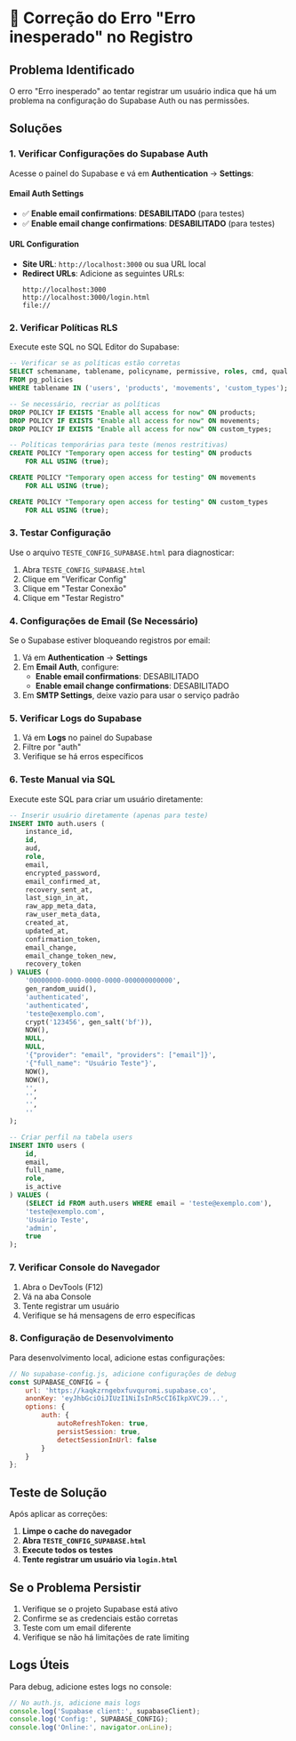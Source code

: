 # 🔧 Correção do Erro "Erro inesperado" no Registro

## Problema Identificado

O erro "Erro inesperado" ao tentar registrar um usuário indica que há um problema na configuração do Supabase Auth ou nas permissões.

## Soluções

### 1. Verificar Configurações do Supabase Auth

Acesse o painel do Supabase e vá em **Authentication** → **Settings**:

#### Email Auth Settings
- ✅ **Enable email confirmations**: **DESABILITADO** (para testes)
- ✅ **Enable email change confirmations**: **DESABILITADO** (para testes)

#### URL Configuration
- **Site URL**: `http://localhost:3000` ou sua URL local
- **Redirect URLs**: Adicione as seguintes URLs:
  ```
  http://localhost:3000
  http://localhost:3000/login.html
  file://
  ```

### 2. Verificar Políticas RLS

Execute este SQL no SQL Editor do Supabase:

```sql
-- Verificar se as políticas estão corretas
SELECT schemaname, tablename, policyname, permissive, roles, cmd, qual 
FROM pg_policies 
WHERE tablename IN ('users', 'products', 'movements', 'custom_types');

-- Se necessário, recriar as políticas
DROP POLICY IF EXISTS "Enable all access for now" ON products;
DROP POLICY IF EXISTS "Enable all access for now" ON movements;
DROP POLICY IF EXISTS "Enable all access for now" ON custom_types;

-- Políticas temporárias para teste (menos restritivas)
CREATE POLICY "Temporary open access for testing" ON products
    FOR ALL USING (true);

CREATE POLICY "Temporary open access for testing" ON movements
    FOR ALL USING (true);

CREATE POLICY "Temporary open access for testing" ON custom_types
    FOR ALL USING (true);
```

### 3. Testar Configuração

Use o arquivo `TESTE_CONFIG_SUPABASE.html` para diagnosticar:

1. Abra `TESTE_CONFIG_SUPABASE.html`
2. Clique em "Verificar Config"
3. Clique em "Testar Conexão"
4. Clique em "Testar Registro"

### 4. Configurações de Email (Se Necessário)

Se o Supabase estiver bloqueando registros por email:

1. Vá em **Authentication** → **Settings**
2. Em **Email Auth**, configure:
   - **Enable email confirmations**: DESABILITADO
   - **Enable email change confirmations**: DESABILITADO
3. Em **SMTP Settings**, deixe vazio para usar o serviço padrão

### 5. Verificar Logs do Supabase

1. Vá em **Logs** no painel do Supabase
2. Filtre por "auth"
3. Verifique se há erros específicos

### 6. Teste Manual via SQL

Execute este SQL para criar um usuário diretamente:

```sql
-- Inserir usuário diretamente (apenas para teste)
INSERT INTO auth.users (
    instance_id,
    id,
    aud,
    role,
    email,
    encrypted_password,
    email_confirmed_at,
    recovery_sent_at,
    last_sign_in_at,
    raw_app_meta_data,
    raw_user_meta_data,
    created_at,
    updated_at,
    confirmation_token,
    email_change,
    email_change_token_new,
    recovery_token
) VALUES (
    '00000000-0000-0000-0000-000000000000',
    gen_random_uuid(),
    'authenticated',
    'authenticated',
    'teste@exemplo.com',
    crypt('123456', gen_salt('bf')),
    NOW(),
    NULL,
    NULL,
    '{"provider": "email", "providers": ["email"]}',
    '{"full_name": "Usuário Teste"}',
    NOW(),
    NOW(),
    '',
    '',
    '',
    ''
);

-- Criar perfil na tabela users
INSERT INTO users (
    id,
    email,
    full_name,
    role,
    is_active
) VALUES (
    (SELECT id FROM auth.users WHERE email = 'teste@exemplo.com'),
    'teste@exemplo.com',
    'Usuário Teste',
    'admin',
    true
);
```

### 7. Verificar Console do Navegador

1. Abra o DevTools (F12)
2. Vá na aba Console
3. Tente registrar um usuário
4. Verifique se há mensagens de erro específicas

### 8. Configuração de Desenvolvimento

Para desenvolvimento local, adicione estas configurações:

```javascript
// No supabase-config.js, adicione configurações de debug
const SUPABASE_CONFIG = {
    url: 'https://kaqkzrngebxfuvquromi.supabase.co',
    anonKey: 'eyJhbGciOiJIUzI1NiIsInR5cCI6IkpXVCJ9...',
    options: {
        auth: {
            autoRefreshToken: true,
            persistSession: true,
            detectSessionInUrl: false
        }
    }
};
```

## Teste de Solução

Após aplicar as correções:

1. **Limpe o cache do navegador**
2. **Abra `TESTE_CONFIG_SUPABASE.html`**
3. **Execute todos os testes**
4. **Tente registrar um usuário via `login.html`**

## Se o Problema Persistir

1. Verifique se o projeto Supabase está ativo
2. Confirme se as credenciais estão corretas
3. Teste com um email diferente
4. Verifique se não há limitações de rate limiting

## Logs Úteis

Para debug, adicione estes logs no console:

```javascript
// No auth.js, adicione mais logs
console.log('Supabase client:', supabaseClient);
console.log('Config:', SUPABASE_CONFIG);
console.log('Online:', navigator.onLine);
```
